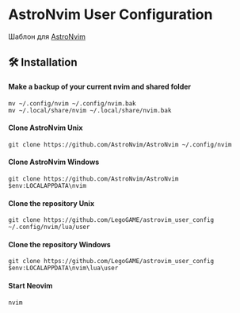 # AstroNvim User Configuration

Шаблон для [AstroNvim](https://github.com/AstroNvim/AstroNvim)

## 🛠️ Installation

#### Make a backup of your current nvim and shared folder

```shell
mv ~/.config/nvim ~/.config/nvim.bak
mv ~/.local/share/nvim ~/.local/share/nvim.bak
```

#### Clone AstroNvim Unix

```shell
git clone https://github.com/AstroNvim/AstroNvim ~/.config/nvim
```

#### Clone AstroNvim Windows

```shell
git clone https://github.com/AstroNvim/AstroNvim $env:LOCALAPPDATA\nvim
```

#### Clone the repository Unix

```shell
git clone https://github.com/LegoGAME/astrovim_user_config ~/.config/nvim/lua/user
```

#### Clone the repository Windows

```shell
git clone https://github.com/LegoGAME/astrovim_user_config $env:LOCALAPPDATA\nvim\lua\user
```

#### Start Neovim

```shell
nvim
```
